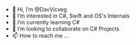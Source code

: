 - 👋 Hi, I’m @DavVicveg
- 👀 I’m interested in C#, Swift and OS's Internals
- 🌱 I’m currently learning C#
- 💞️ I’m looking to collaborate on C# Projects
- 📫 How to reach me ...

<!---
DavVicveg/DavVicveg is a ✨ special ✨ repository because its `README.md` (this file) appears on your GitHub profile.
You can click the Preview link to take a look at your changes.
--->
